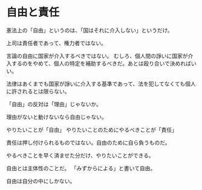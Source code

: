 # 自由と責任

憲法上の「自由」というのは、「国はそれに介入しない」というだけ。

上司は責任者であって、権力者ではない。

言論の自由に国家が介入するべきではない。
むしろ、個人間の諍いに国家が介入するのをやめて、個人の特定を補助するべきだ。あとは殴り合いで決めればいい。

法律はあくまでも国家が諍いに介入する基準であって、法を犯してなくても個人に許されるとは限らない。

「自由」の反対は「理由」じゃないか。

理由がないと動けないなら自由じゃない。

やりたいことが「自由」
やりたいことのためにやるべきことが「責任」

責任は押し付けられるものではない。自由のために自ら負うものだ。

やるべきことを早く済ませた分だけ、やりたいことができる。

自由とは主体性のことだ。
「みずからによる」と書いて自由。

自由は自分の中にしかない。
